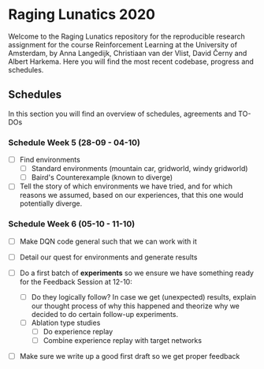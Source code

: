 # Raging Lunatics 2020

Welcome to the Raging Lunatics repository for the reproducible research assignment for the course Reinforcement Learning at the University of Amsterdam, by Anna Langedijk, Christiaan van der Vlist, David Černy and Albert Harkema. Here you will find the most recent codebase, progress and schedules.

## Schedules

In this section you will find an overview of schedules, agreements and TO-DOs

### Schedule Week 5 (28-09 - 04-10)

* [ ] Find environments
  * [ ] Standard environments (mountain car, gridworld, windy gridworld)
  * [ ] Baird's Counterexample (known to diverge)
* [ ] Tell the story of which environments we have tried, and for which reasons we assumed, based on our experiences, that this one would potentially diverge.

### Schedule Week 6 (05-10 - 11-10)

* [ ] Make DQN code general such that we can work with it
* [ ] Detail our quest for environments and generate results
* [ ] Do a first batch of **experiments** so we ensure we have something ready for the Feedback Session at 12-10:
  * [ ] Do they logically follow? In case we get (unexpected) results, explain our thought process of why this happened and theorize why we decided to do certain follow-up experiments.
  * [ ] Ablation type studies
    * [ ] Do experience replay
    * [ ] Combine experience replay with target networks
* [ ] Make sure we write up a good first draft so we get proper feedback 

